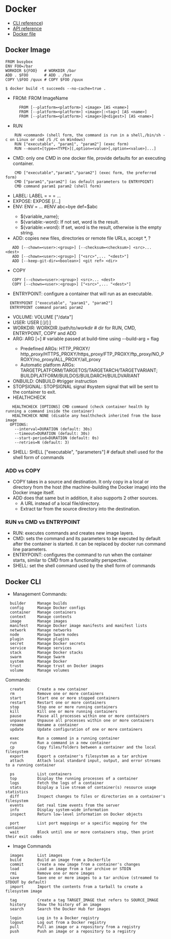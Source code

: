 # Docker
- [CLI reference](https://docs.docker.com/engine/reference/run/))
- [API reference](https://docs.docker.com/engine/api/)
- [Docker file](https://docs.docker.com/engine/reference/builder/)

## Docker Image
```
FROM busybox
ENV FOO=/bar
WORKDIR ${FOO}   # WORKDIR /bar
ADD . $FOO       # ADD . /bar
COPY \$FOO /quux # COPY $FOO /quux

$ docker build -t succeeds --no-cache=true .
```
- FROM: FROM ImageName
```
      FROM [--platform=<platform>] <image> [AS <name>]
      FROM [--platform=<platform>] <image>[:<tag>] [AS <name>]
      FROM [--platform=<platform>] <image>[@<digest>] [AS <name>]
```      
- RUN
```
    RUN <command> (shell form, the command is run in a shell,/bin/sh -c on Linux or cmd /S /C on Windows)
    RUN ["executable", "param1", "param2"] (exec form)
    RUN --mount=[type=<TYPE>][,option=<value>[,option=<value>]...]
```
- CMD: only one CMD in one docker file,  provide defaults for an executing container.
```
    CMD ["executable","param1","param2"] (exec form, the preferred form)
    CMD ["param1","param2"] (as default parameters to ENTRYPOINT)
    CMD command param1 param2 (shell form)
```
- LABEL:  LABEL <key>=<value> <key>=<value> <key>=<value> ...
- EXPOSE: EXPOSE <port> [<port>/<protocol>...]
- ENV:  ENV <key>=<value> ...     #ENV abc=bye def=$abc
     - ${variable_name};
     - ${variable:-word}: If not set, word is the result.
     - ${variable:+word}: If set, word is the result, otherwise is the empty string.
- ADD:  copies new files, directories or remote file URLs, accept *, ? 
```
   ADD [--chown=<user>:<group>] [--checksum=<checksum>] <src>... <dest>
   ADD [--chown=<user>:<group>] ["<src>",... "<dest>"]
   ADD [--keep-git-dir=<boolean>] <git ref> <dir>      
```      
- COPY
```
   COPY [--chown=<user>:<group>] <src>... <dest>
   COPY [--chown=<user>:<group>] ["<src>",... "<dest>"]
```
- ENTRYPOINT:  configure a container that will run as an executable.
```
  ENTRYPOINT ["executable", "param1", "param2"]
  ENTRYPOINT command param1 param2
```      
- VOLUME:  VOLUME ["/data"]
- USER:  USER <user>[:<group>]/<UID>[:<GID>]
- WORKDIR: WORKDIR /path/to/workdir  # dir for RUN, CMD, ENTRYPOINT, COPY and ADD
- ARG:  ARG <name>[=<default value>] # variable passed at build-time using --build-arg <varname>=<value> flag
     - Predefined ARGs: HTTP_PROXY/ http_proxy/HTTPS_PROXY/https_proxy/FTP_PROXY/ftp_proxy/NO_PROXY/no_proxy/ALL_PROXY/all_proxy
     - Automatic platform ARGs: TARGETPLATFORM/TARGETOS/TARGETARCH/TARGETVARIANT; BUILDPLATFORM/BUILDOS/BUILDARCH/BUILDVARIANT    
- ONBUILD:  ONBUILD <INSTRUCTION>  #trigger instruction
- STOPSIGNAL: STOPSIGNAL signal    #system signal that will be sent to the container to exit.
- HEALTHCHECK
```      
   HEALTHCHECK [OPTIONS] CMD command (check container health by running a command inside the container)
   HEALTHCHECK NONE (disable any healthcheck inherited from the base image      
  OPTIONS:
    --interval=DURATION (default: 30s)
    --timeout=DURATION (default: 30s)
    --start-period=DURATION (default: 0s)
    --retries=N (default: 3)      
```      
- SHELL: SHELL ["executable", "parameters"]  # default shell used for the shell form of commands 

### ADD vs COPY
- COPY takes in a source and destination. It only copy in a local or directory from the host (the machine-building the Docker image) into the Docker image itself.
- ADD  does that same but in addition, it also supports 2 other sources. 
     - A URL instead of a local file/directory.
     - Extract tar from the source directory into the destination.    

### RUN vs CMD vs ENTRYPOINT
- RUN: executes commands and creates new image layers.
- CMD: sets the command and its parameters to be executed by default after the container is started. it can be replaced by docker run command line parameters.
- ENTRYPOINT: configures the command to run when the container starts, similar to CMD from a functionality perspective.
- SHELL: set the shell command used by the shell form of commands 
      
## Docker CLI
- Management Commands:
```
  builder     Manage builds
  config      Manage Docker configs
  container   Manage containers
  context     Manage contexts
  image       Manage images
  manifest    Manage Docker image manifests and manifest lists
  network     Manage networks
  node        Manage Swarm nodes
  plugin      Manage plugins
  secret      Manage Docker secrets
  service     Manage services
  stack       Manage Docker stacks
  swarm       Manage Swarm
  system      Manage Docker
  trust       Manage trust on Docker images
  volume      Manage volumes
```

Commands:
```
  create      Create a new container
  rm          Remove one or more containers
  start       Start one or more stopped containers  
  restart     Restart one or more containers
  stop        Stop one or more running containers    
  kill        Kill one or more running containers  
  pause       Pause all processes within one or more containers
  unpause     Unpause all processes within one or more containers
  rename      Rename a container
  update      Update configuration of one or more containers

  exec        Run a command in a running container
  run         Run a command in a new container
  cp          Copy files/folders between a container and the local filesystem
  export      Export a container's filesystem as a tar archive 
  attach      Attach local standard input, output, and error streams to a running container
  
  ps          List containers
  top         Display the running processes of a container
  logs        Fetch the logs of a container
  stats       Display a live stream of container(s) resource usage statistics  
  diff        Inspect changes to files or directories on a container's filesystem
  events      Get real time events from the server
  info        Display system-wide information
  inspect     Return low-level information on Docker objects

  port        List port mappings or a specific mapping for the container
  wait        Block until one or more containers stop, then print their exit codes
```
- Image Commands
```
  images      List images
  build       Build an image from a Dockerfile
  commit      Create a new image from a container's changes
  load        Load an image from a tar archive or STDIN  
  rmi         Remove one or more images    
  save        Save one or more images to a tar archive (streamed to STDOUT by default)
  import      Import the contents from a tarball to create a filesystem image    
  
  tag         Create a tag TARGET_IMAGE that refers to SOURCE_IMAGE  
  history     Show the history of an image
  search      Search the Docker Hub for images  
  
  login       Log in to a Docker registry
  logout      Log out from a Docker registry
  pull        Pull an image or a repository from a registry
  push        Push an image or a repository to a registry
```

